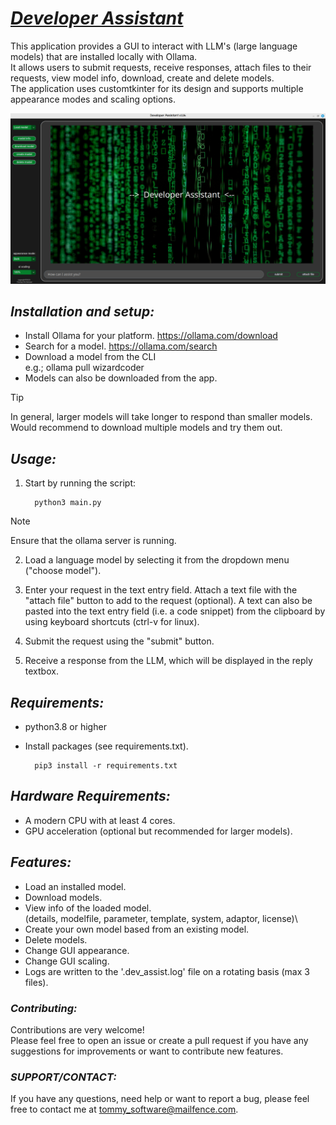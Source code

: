 # <ins>***Developer Assistant***</ins>

This application provides a GUI to interact with LLM's (large language models) that are installed locally with Ollama.\
It allows users to submit requests, receive responses, attach files to their requests,
view model info, download, create and delete models.\
The application uses customtkinter for its design and supports
multiple appearance modes and scaling options. 

![startup screen](/ScreenShots/1_start_screen_dark_theme.png)

## ***Installation and setup:***
- Install Ollama for your platform.
  https://ollama.com/download
- Search for a model.
  https://ollama.com/search
- Download a model from the CLI\
  e.g.; ollama pull wizardcoder
- Models can also be downloaded from the app.

> [!TIP]
> In general, larger models will take longer to respond than smaller models.
> Would recommend to download multiple models and try them out.

## ***Usage:***
1. Start by running the script:


         python3 main.py


>[!NOTE]
> Ensure that the ollama server is running.
2. Load a language model by selecting it from the dropdown menu ("choose model").

3. Enter your request in the text entry field. Attach a text file with the "attach file" button to add to the request (optional).
   A text can also be pasted into the text entry field (i.e. a code snippet) from the clipboard by using keyboard shortcuts (ctrl-v for linux).
4. Submit the request using the "submit" button.
5. Receive a response from the LLM, which will be displayed in the reply textbox.

## ***Requirements:***
- python3.8 or higher 
- Install packages                    (see requirements.txt).


        pip3 install -r requirements.txt


## ***Hardware Requirements:***
- A modern CPU with at least 4 cores.
- GPU acceleration (optional but recommended for larger models).

## ***Features:***
- Load an installed model.
- Download models.
- View info of the loaded model.\
  (details, modelfile, parameter, template, system, adaptor, license)\
- Create your own model based from an existing model.
- Delete models.
- Change GUI appearance.
- Change GUI scaling.
- Logs are written to the '.dev_assist.log' file on a          rotating basis (max 3 files).

### ***Contributing:***
Contributions are very welcome!\
Please feel free to open an issue or create a pull request if you have any suggestions for improvements or want to contribute new features. 

### ***SUPPORT/CONTACT:***
If you have any questions, need help or want to report a bug, please feel free
to contact me at tommy_software@mailfence.com.
